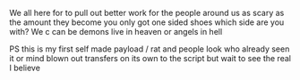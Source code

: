 We all here for to pull out better work for the people around us as scary as the amount they become you only got one sided shoes which side are you with? We c can be demons live in heaven or angels in hell

PS this is my first self made payload / rat and people look who already seen it or mind blown out transfers on its own to the script but wait to see the real I believe  